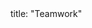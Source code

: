 <frontmatter>
title: "Teamwork"
</frontmatter>

<include src="container-inPage-asFlat.md" boilerplate />